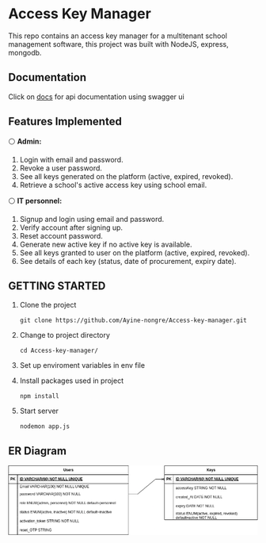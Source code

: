 # Access Key Manager
This repo contains an access key manager for a multitenant school management software, this project was built with NodeJS, express, mongodb.
## Documentation
Click on [docs](https://micro-accessmanager.onrender.com/api-docs/) for api documentation using swagger ui

## Features Implemented
⚪ <strong>Admin:</strong>
1. Login with email and password.
2. Revoke a user password.
3. See all keys generated on the platform (active, expired, revoked).
4. Retrieve a school's active access key using school email.<br>

⚪ <strong>IT personnel:</strong>
1. Signup and login using email and password.
2. Verify account after signing up.
3. Reset account password.
4. Generate new active key if no active key is available.
5.  See all keys granted to user on the platform (active, expired, revoked).
6.  See details of each key (status, date of procurement, expiry date).
## GETTING STARTED
1. Clone the project
 
   ```
   git clone https://github.com/Ayine-nongre/Access-key-manager.git
   ```
2. Change to project directory

    ```
    cd Access-key-manager/
    ```
3. Set up enviroment variables in env file
4. Install packages used in project

   ```
   npm install
   ```
5. Start server

    ```
    nodemon app.js
    ```

## ER Diagram
![ER diagram](https://github.com/Ayine-nongre/Access-key-manager/blob/main/ER%20Diagram.drawio.png)
